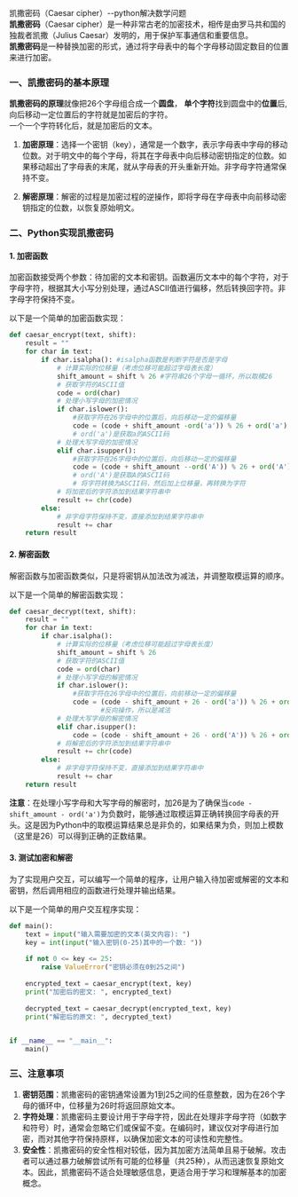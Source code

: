 
凯撒密码（Caesar cipher）--python解决数学问题   
**凯撒密码**（Caesar cipher）是一种非常古老的加密技术，相传是由罗马共和国的独裁者凯撒（Julius Caesar）发明的，用于保护军事通信和重要信息。  
**凯撒密码**是一种替换加密的形式，通过将字母表中的每个字母移动固定数目的位置来进行加密。

### 一、凯撒密码的基本原理

**凯撒密码的原理**就像把26个字母组合成一个**圆盘**， **单个字符**找到圆盘中的**位置**后,向后移动一定位置后的字符就是加密后的字符。  
一个一个字符转化后，就是加密后的文本。

1. **加密原理**：选择一个密钥（key），通常是一个数字，表示字母表中字母的移动位数。对于明文中的每个字母，将其在字母表中向后移动密钥指定的位数。如果移动超出了字母表的末尾，就从字母表的开头重新开始。非字母字符通常保持不变。

2. **解密原理**：解密的过程是加密过程的逆操作，即将字母在字母表中向前移动密钥指定的位数，以恢复原始明文。

### 二、Python实现凯撒密码

#### 1. 加密函数

加密函数接受两个参数：待加密的文本和密钥。函数遍历文本中的每个字符，对于字母字符，根据其大小写分别处理，通过ASCII值进行偏移，然后转换回字符。非字母字符保持不变。

以下是一个简单的加密函数实现：

```python
def caesar_encrypt(text, shift):
    result = ""
    for char in text:
        if char.isalpha(): #isalpha函数是判断字符是否是字母
            # 计算实际的位移量（考虑位移可能超过字母表长度）
            shift_amount = shift % 26 #字符串26个字母一循环，所以取模26
            # 获取字符的ASCII值
            code = ord(char)
            # 处理小写字母的加密情况
            if char.islower():
                #获取字符在26字母中的位置后，向后移动一定的偏移量
                code = (code + shift_amount -ord('a')) % 26 + ord('a') #将字符转换为ASCII码，然后加上位移量，再转换为字符
                # ord('a')是获取a的ASCII码
            # 处理大写字母的加密情况
            elif char.isupper():
                #获取字符在26字母中的位置后，向后移动一定的偏移量
                code = (code + shift_amount --ord('A')) % 26 + ord('A')
                # ord('A')是获取A的ASCII码
                # 将字符转换为ASCII码，然后加上位移量，再转换为字符
            # 将加密后的字符添加到结果字符串中
            result += chr(code)
        else:
            # 非字母字符保持不变，直接添加到结果字符串中
            result += char
    return result
```

#### 2. 解密函数

解密函数与加密函数类似，只是将密钥从加法改为减法，并调整取模运算的顺序。

以下是一个简单的解密函数实现：

```python
def caesar_decrypt(text, shift):
    result = ""
    for char in text:
        if char.isalpha():
            # 计算实际的位移量（考虑位移可能超过字母表长度）
            shift_amount = shift % 26
            # 获取字符的ASCII值
            code = ord(char)
            # 处理小写字母的解密情况
            if char.islower():
                #获取字符在26字母中的位置后，向前移动一定的偏移量
                code = (code - shift_amount + 26 - ord('a')) % 26 + ord('a')  # 加26是为了处理负数情况
                       #反向操作，所以是减法
            # 处理大写字母的解密情况
            elif char.isupper():
                code = (code - shift_amount + 26 - ord('A')) % 26 + ord('A')
            # 将解密后的字符添加到结果字符串中
            result += chr(code)
        else:
            # 非字母字符保持不变，直接添加到结果字符串中
            result += char
    return result
```

**注意**：在处理小写字母和大写字母的解密时，加26是为了确保当`code - shift_amount - ord('a')`为负数时，能够通过取模运算正确转换回字母表的开头。这是因为Python中的取模运算结果总是非负的，如果结果为负，则加上模数（这里是26）可以得到正确的正数结果。

#### 3. 测试加密和解密

为了实现用户交互，可以编写一个简单的程序，让用户输入待加密或解密的文本和密钥，然后调用相应的函数进行处理并输出结果。

以下是一个简单的用户交互程序实现：

```python
def main():
    text = input("输入需要加密的文本(英文内容): ")
    key = int(input("输入密钥(0-25)其中的一个数: "))
        
    if not 0 <= key <= 25:
        raise ValueError("密钥必须在0到25之间")
    
    encrypted_text = caesar_encrypt(text, key)
    print("加密后的密文: ", encrypted_text)
    
    decrypted_text = caesar_decrypt(encrypted_text, key)
    print("解密后的原文: ", decrypted_text)
  

if __name__ == "__main__":
    main()
```

### 三、注意事项

1. **密钥范围**：凯撒密码的密钥通常设置为1到25之间的任意整数，因为在26个字母的循环中，位移量为26时将返回原始文本。
2. **字符处理**：凯撒密码主要设计用于字母字符，因此在处理非字母字符（如数字和符号）时，通常会忽略它们或保留不变。在编码时，建议仅对字母进行加密，而对其他字符保持原样，以确保加密文本的可读性和完整性。
3. **安全性**：凯撒密码的安全性相对较低，因为其加密方法简单且易于破解。攻击者可以通过暴力破解尝试所有可能的位移量（共25种），从而迅速恢复原始文本。因此，凯撒密码不适合处理敏感信息，更适合用于学习和理解基本的加密概念。
